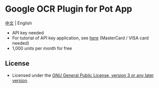 <!--
SPDX-FileCopyrightText: 2024 Integral <integral@member.fsf.org>

SPDX-License-Identifier: GPL-3.0-or-later
-->

# Google OCR Plugin for Pot App 

[中文](README.md) | English

- API key needed
- For tutorial of API key application, see [here](https://bobtranslate.com/service/ocr/google.html) (MasterCard / VISA card needed)
- 1,000 units per month for free

## License
- Licensed under the [GNU General Public License, version 3 or any later version](LICENSES/GPL-3.0-or-later.txt).
